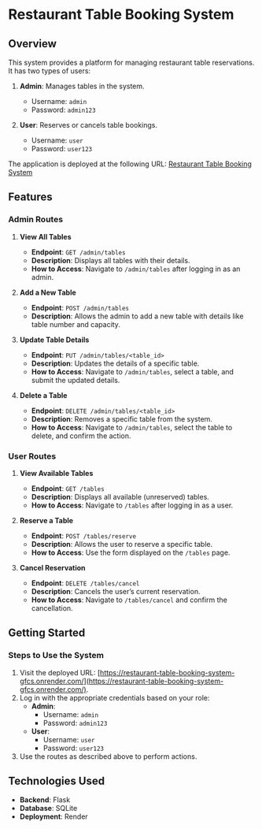 # Restaurant Table Booking System

## Overview
This system provides a platform for managing restaurant table reservations. It has two types of users:

1. **Admin**: Manages tables in the system.
   - Username: `admin`
   - Password: `admin123`

2. **User**: Reserves or cancels table bookings.
   - Username: `user`
   - Password: `user123`

The application is deployed at the following URL:
[Restaurant Table Booking System](https://restaurant-table-booking-system-gfcs.onrender.com/)

## Features

### Admin Routes
1. **View All Tables**
   - **Endpoint**: `GET /admin/tables`
   - **Description**: Displays all tables with their details.
   - **How to Access**: Navigate to `/admin/tables` after logging in as an admin.

2. **Add a New Table**
   - **Endpoint**: `POST /admin/tables`
   - **Description**: Allows the admin to add a new table with details like table number and capacity.
  

3. **Update Table Details**
   - **Endpoint**: `PUT /admin/tables/<table_id>`
   - **Description**: Updates the details of a specific table.
   - **How to Access**: Navigate to `/admin/tables`, select a table, and submit the updated details.

4. **Delete a Table**
   - **Endpoint**: `DELETE /admin/tables/<table_id>`
   - **Description**: Removes a specific table from the system.
   - **How to Access**: Navigate to `/admin/tables`, select the table to delete, and confirm the action.

### User Routes
1. **View Available Tables**
   - **Endpoint**: `GET /tables`
   - **Description**: Displays all available (unreserved) tables.
   - **How to Access**: Navigate to `/tables` after logging in as a user.

2. **Reserve a Table**
   - **Endpoint**: `POST /tables/reserve`
   - **Description**: Allows the user to reserve a specific table.
   - **How to Access**: Use the form displayed on the `/tables` page.

3. **Cancel Reservation**
   - **Endpoint**: `DELETE /tables/cancel`
   - **Description**: Cancels the user’s current reservation.
   - **How to Access**: Navigate to `/tables/cancel` and confirm the cancellation.

## Getting Started

### Steps to Use the System
1. Visit the deployed URL: [https://restaurant-table-booking-system-gfcs.onrender.com/](https://restaurant-table-booking-system-gfcs.onrender.com/).
2. Log in with the appropriate credentials based on your role:
   - **Admin**:
     - Username: `admin`
     - Password: `admin123`
   - **User**:
     - Username: `user`
     - Password: `user123`
3. Use the routes as described above to perform actions.

## Technologies Used
- **Backend**: Flask
- **Database**: SQLite
- **Deployment**: Render

